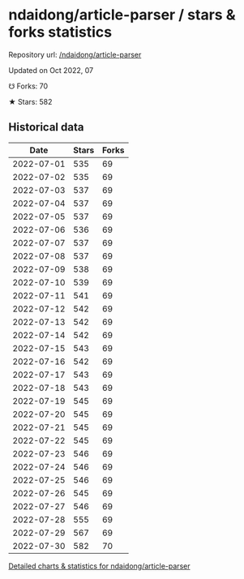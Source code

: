 # ndaidong/article-parser / stars & forks statistics

Repository url: [/ndaidong/article-parser](https://github.com/ndaidong/article-parser)

Updated on Oct 2022, 07

☋ Forks: 70

★ Stars: 582

## Historical data
| Date | Stars | Forks |
|------|-------|-------|
| 2022-07-01 | 535 | 69 | 
| 2022-07-02 | 535 | 69 | 
| 2022-07-03 | 537 | 69 | 
| 2022-07-04 | 537 | 69 | 
| 2022-07-05 | 537 | 69 | 
| 2022-07-06 | 536 | 69 | 
| 2022-07-07 | 537 | 69 | 
| 2022-07-08 | 537 | 69 | 
| 2022-07-09 | 538 | 69 | 
| 2022-07-10 | 539 | 69 | 
| 2022-07-11 | 541 | 69 | 
| 2022-07-12 | 542 | 69 | 
| 2022-07-13 | 542 | 69 | 
| 2022-07-14 | 542 | 69 | 
| 2022-07-15 | 543 | 69 | 
| 2022-07-16 | 542 | 69 | 
| 2022-07-17 | 543 | 69 | 
| 2022-07-18 | 543 | 69 | 
| 2022-07-19 | 545 | 69 | 
| 2022-07-20 | 545 | 69 | 
| 2022-07-21 | 545 | 69 | 
| 2022-07-22 | 545 | 69 | 
| 2022-07-23 | 546 | 69 | 
| 2022-07-24 | 546 | 69 | 
| 2022-07-25 | 546 | 69 | 
| 2022-07-26 | 545 | 69 | 
| 2022-07-27 | 546 | 69 | 
| 2022-07-28 | 555 | 69 | 
| 2022-07-29 | 567 | 69 | 
| 2022-07-30 | 582 | 70 | 


[Detailed charts & statistics for ndaidong/article-parser](https://reviewgithub.com/rep/ndaidong/article-parser)
